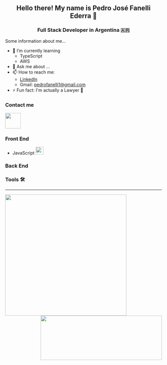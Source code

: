 

<div align="center">
  
  ## Hello there! My name is Pedro José Fanelli Ederra 🧐

</div>

<div align="center">
  
  ### Full Stack Developer in Argentina 🇦🇷

</div>

Some information about me...

- 🌱 I’m currently learning
  - TypeScript
  - AWS
- 💬 Ask me about ...
- 📫 How to reach me: 
  - [LinkedIn](https://www.linkedin.com/in/pedro-fanelli/)
  - Gmail: pedrofanelli1@gmail.com
- ⚡ Fun fact: I'm actually a Lawyer 📖

### Contact me

<a href="https://www.linkedin.com/in/pedro-fanelli/" target="_blank">
  <img style="width:50px" src="https://upload.wikimedia.org/wikipedia/commons/thumb/c/ca/LinkedIn_logo_initials.png/800px-LinkedIn_logo_initials.png" />
</a>
  
### Front End

- JavaScript <img style="width:25px" src="https://user-images.githubusercontent.com/94872647/227661380-d006501a-6542-4ace-b960-af73447782c9.png" />

### Back End

### Tools 🛠️
  
<hr></hr>

<a href="https://github.com/pedrofanelli" style="margin-right:385px">
  <img style="width:390px" align="left" src="https://github-readme-stats.vercel.app/api?username=pedrofanelli&show_icons=true&theme=radical" />
</a>

<a href="https://github.com/pedrofanelli" >
  <img style="width:390px;height:143px" align="right" src="https://github-readme-stats.vercel.app/api/top-langs/?username=pedrofanelli" />
</a>

